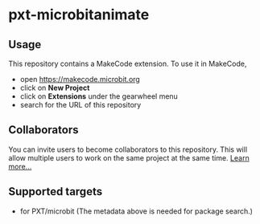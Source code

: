 # pxt-microbitanimate

## Usage

This repository contains a MakeCode extension. To use it in MakeCode,

* open https://makecode.microbit.org
* click on **New Project**
* click on **Extensions** under the gearwheel menu
* search for the URL of this repository

## Collaborators

You can invite users to become collaborators to this repository. This will allow multiple users to work on the same project at the same time.
[Learn more...](https://help.github.com/en/articles/inviting-collaborators-to-a-personal-repository)

## Supported targets

* for PXT/microbit (The metadata above is needed for package search.)

